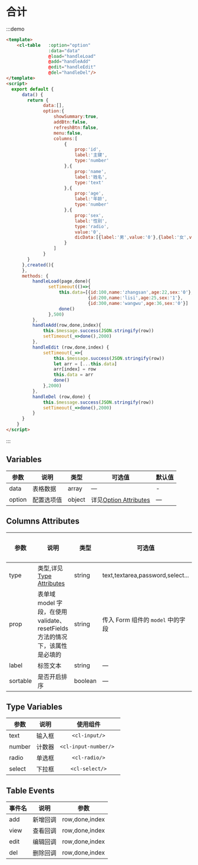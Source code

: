 # 合计

:::demo
```html
<template>
    <cl-table   :option="option" 
                :data="data"
                @load="handleLoad"
                @add="handleAdd"
                @edit="handleEdit"
                @del="handleDel"/>
</template>
<script>
  export default {
      data() {
        return {
              data:[],
              option:{
                  showSummary:true,
                  addBtn:false,
                  refreshBtn:false,
                  menu:false,
                  columns:[
                      {
                          prop:'id',
                          label:'主键',
                          type:'number'
                      },{
                          prop:'name',
                          label:'姓名',
                          type:'text'
                      },{
                          prop:'age',
                          label:'年龄',
                          type:'number'
                      },{
                          prop:'sex',
                          label:'性别',
                          type:'radio',
                          value:'0',
                          dicData:[{label:'男',value:'0'},{label:'女',value:'1'}]
                      }
                  ]
              }           
        }
      },created(){
      },
      methods: {
          handleLoad(page,done){
                setTimeout(()=>{
                    this.data=[{id:100,name:'zhangsan',age:22,sex:'0'},
                               {id:200,name:'lisi',age:25,sex:'1'},
                               {id:300,name:'wangwu',age:36,sex:'0'}]
                    done()
                },500)
          },
          handleAdd(row,done,index){
              this.$message.success(JSON.stringify(row))
              setTimeout(_=>done(),2000)
          },
          handleEdit (row,done,index) {
              setTimeout(_=>{
                  this.$message.success(JSON.stringify(row))
                  let arr = [...this.data]
                  arr[index] = row
                  this.data = arr
                  done()
              },2000)
          },
          handleDel (row,done) {
              this.$message.success(JSON.stringify(row))
              setTimeout(_=>done(),2000)
          }
      }
    }
</script>
```
:::

## Variables
| 参数          | 说明            | 类型            | 可选值                 | 默认值   |
|-------------  |---------------- |---------------- |---------------------- |-------- |
| data  | 表格数据    | array   | — | -   |
| option | 配置选项值           | object  | 详见[Option Attributes](#option) | — |

## Columns Attributes<span id="columns"></span>
| 参数      | 说明          | 类型      | 可选值                           | 默认值  |
|---------- |-------------- |---------- |--------------------------------  |-------- |
| type            | 类型,详见[Type Attributes](#type)           | string | text,textarea,password,select...             | text      |
| prop    | 表单域 model 字段，在使用 validate、resetFields 方法的情况下，该属性是必填的 | string    | 传入 Form 组件的 `model` 中的字段 | — |
| label | 标签文本 | string | — | — |
| sortable | 是否开启排序 | boolean | — | — |

## Type Variables<span id="type"></span>
| 参数             | 说明               | 使用组件              |
| -------------   |:------------------:|:-------------:|
| text            | 输入框              |```<cl-input/>```        |
| number          | 计数器              |```<cl-input-number/> ```  |
| radio           | 单选框              |```<cl-radio/>```|
| select          | 下拉框              |```<cl-select/>```|

## Table Events
| 事件名 | 说明 | 参数 |
| ---- | ---- | ---- |
| add |  新增回调| row,done,index |
| view |  查看回调| row,done,index|
| edit |  编辑回调| row,done,index|
| del |  删除回调|  row,done,index|
